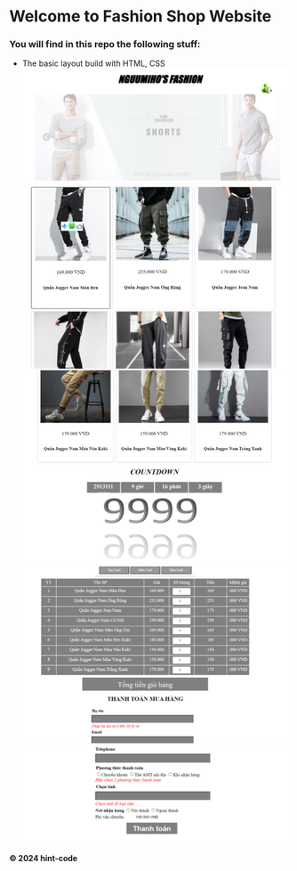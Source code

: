 # Welcome to Fashion Shop Website
### You will find in this repo the following stuff:
* The basic layout build with HTML, CSS
![](https://github.com/ngmiho/fashionshopwebsite/blob/main/images/readme/layout1.png)
![](https://github.com/ngmiho/fashionshopwebsite/blob/main/images/readme/layout2.png)
![](https://github.com/ngmiho/fashionshopwebsite/blob/main/images/readme/layout3.png)
![](https://github.com/ngmiho/fashionshopwebsite/blob/main/images/readme/layout4.png)
![](https://github.com/ngmiho/fashionshopwebsite/blob/main/images/readme/layout5.png)
#### © 2024 hint-code